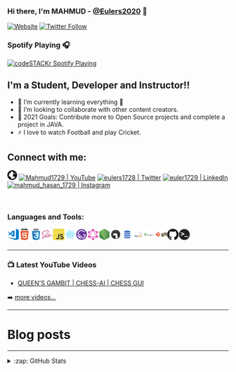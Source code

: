 ### Hi there, I'm MAHMUD - [@Eulers2020][website] 👋

[![Website](https://img.shields.io/website?label=CODEblog&style=for-the-badge&url=https%3A%2F%2Fcodestackr.com)](https://mhcsedu.blogspot.com/)
[![Twitter Follow](https://img.shields.io/twitter/follow/eulers1729?color=1DA1F2&logo=twitter&style=for-the-badge)](https://twitter.com/intent/follow?original_referer=https%3A%2F%2Fgithub.com%2Feulers1729&screen_name=eulers1729)

### Spotify Playing 🎧

[<img src="https://now-playing-codestackr.vercel.app/api/spotify-playing" alt="codeSTACKr Spotify Playing" width="350" />](https://open.spotify.com/user/31agdhjcr4xzlwpvnlj2vjtmpm2q?si=b1e424e3cf364e6f)

## I'm a Student, Developer and Instructor!!

- 🌱 I’m currently learning everything 🤣
- 👯 I’m looking to collaborate with other content creators.
- 🥅 2021 Goals: Contribute more to Open Source projects and complete a project in JAVA.
- ⚡  I love to watch Football and play Cricket.



## Connect with me:

[<img  alt="https://mhcsedu.blogspot.com/" width="22px" src="https://raw.githubusercontent.com/iconic/open-iconic/master/svg/globe.svg" />][website] 
[<img  alt="Mahmud1729 | YouTube" width="22px" src="https://cdn.jsdelivr.net/npm/simple-icons@v3/icons/youtube.svg" />][youtube] 
[<img  alt="eulers1728 | Twitter" width="22px" src="https://cdn.jsdelivr.net/npm/simple-icons@v3/icons/twitter.svg" />][twitter] 
[<img  alt="euler1729 | LinkedIn" width="22px" src="https://cdn.jsdelivr.net/npm/simple-icons@v3/icons/linkedin.svg" />][linkedin] 
[<img alt="mahmud_hasan_1729 | Instagram" width="22px" src="https://cdn.jsdelivr.net/npm/simple-icons@v3/icons/instagram.svg" />][instagram] 

<br />

### Languages and Tools:

[<img align="left" alt="Visual Studio Code" width="26px" src="https://raw.githubusercontent.com/github/explore/80688e429a7d4ef2fca1e82350fe8e3517d3494d/topics/visual-studio-code/visual-studio-code.png" />][website]
[<img align="left" alt="HTML5" width="26px" src="https://raw.githubusercontent.com/github/explore/80688e429a7d4ef2fca1e82350fe8e3517d3494d/topics/html/html.png" />][website]
[<img align="left" alt="CSS3" width="26px" src="https://raw.githubusercontent.com/github/explore/80688e429a7d4ef2fca1e82350fe8e3517d3494d/topics/css/css.png" />][website]
[<img align="left" alt="Sass" width="26px" src="https://raw.githubusercontent.com/github/explore/80688e429a7d4ef2fca1e82350fe8e3517d3494d/topics/sass/sass.png" />][website]
[<img align="left" alt="JavaScript" width="26px" src="https://raw.githubusercontent.com/github/explore/80688e429a7d4ef2fca1e82350fe8e3517d3494d/topics/javascript/javascript.png" />][website]
[<img align="left" alt="React" width="26px" src="https://raw.githubusercontent.com/github/explore/80688e429a7d4ef2fca1e82350fe8e3517d3494d/topics/react/react.png" />][website]
[<img align="left" alt="Gatsby" width="26px" src="https://raw.githubusercontent.com/github/explore/e94815998e4e0713912fed477a1f346ec04c3da2/topics/gatsby/gatsby.png" />][website]
[<img align="left" alt="GraphQL" width="26px" src="https://raw.githubusercontent.com/github/explore/80688e429a7d4ef2fca1e82350fe8e3517d3494d/topics/graphql/graphql.png" />][website]
[<img align="left" alt="Node.js" width="26px" src="https://raw.githubusercontent.com/github/explore/80688e429a7d4ef2fca1e82350fe8e3517d3494d/topics/nodejs/nodejs.png" />][website]
[<img align="left" alt="Deno" width="26px" src="https://raw.githubusercontent.com/github/explore/361e2821e2dea67711cde99c9c40ed357061cf27/topics/deno/deno.png" />][website]
[<img align="left" alt="SQL" width="26px" src="https://raw.githubusercontent.com/github/explore/80688e429a7d4ef2fca1e82350fe8e3517d3494d/topics/sql/sql.png" />][website]
[<img align="left" alt="MySQL" width="26px" src="https://raw.githubusercontent.com/github/explore/80688e429a7d4ef2fca1e82350fe8e3517d3494d/topics/mysql/mysql.png" />][website]
[<img align="left" alt="MongoDB" width="26px" src="https://raw.githubusercontent.com/github/explore/80688e429a7d4ef2fca1e82350fe8e3517d3494d/topics/mongodb/mongodb.png" />][website]
[<img align="left" alt="Git" width="26px" src="https://raw.githubusercontent.com/github/explore/80688e429a7d4ef2fca1e82350fe8e3517d3494d/topics/git/git.png" />][website]
[<img align="left" alt="GitHub" width="26px" src="https://raw.githubusercontent.com/github/explore/78df643247d429f6cc873026c0622819ad797942/topics/github/github.png" />][website]
[<img align="left" alt="Terminal" width="26px" src="https://raw.githubusercontent.com/github/explore/80688e429a7d4ef2fca1e82350fe8e3517d3494d/topics/terminal/terminal.png" />][website]

<br />
<br />

---

### 📺 Latest YouTube Videos

<!-- YOUTUBE:START -->
- [QUEEN'S GAMBIT | CHESS-AI | CHESS GUI](https://youtu.be/hsuMl18Xibo)
<!-- YOUTUBE:END -->

➡️ [more videos...](https://www.youtube.com/channel/UCTYC-Qzv_uABEmHFZ3-c13g)

---

# Blog posts
<!-- BLOG-POST-LIST:START -->
<!-- BLOG-POST-LIST:END -->


---


<details>
  <summary>:zap: GitHub Stats</summary>
  <img src="https://github-readme-stats.vercel.app/api?username=Eulers2020&show_icons=true&hide_border=true" />
</details>

[website]: https://mhcsedu.blogspot.com/
[twitter]: https://twitter.com/eulers1729
[youtube]: https://www.youtube.com/channel/UCTYC-Qzv_uABEmHFZ3-c13g
[instagram]: https://www.instagram.com/mahmud_hasan_1729/
[linkedin]: https://www.linkedin.com/in/euler1729/

